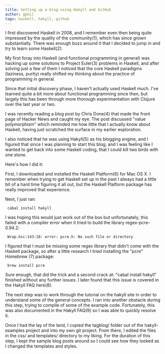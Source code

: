 ```yaml
---
title: Setting up a blog using Hakyll and GitHub
author: gphil
tags: haskell, hakyll, github
---
```


I first discovered Haskell in 2008, and I remember even then being
quite impressed by the quality of the community(1), which has since
grown substantially. There was enough buzz around it that I decided to
jump in and try to learn some Haskell(2).

My first foray into Haskell (and functional programming in general)
was hacking up some solutions to Project Euler(3) problems in Haskell,
and after solving just a few of them I noticed that the core Haskell
paradigms (laziness, purity) really shifted my thinking about the
practice of programming in general.

Since that initial discovery phase, I haven't actually used Haskell
much. I've learned quite a bit more about functional programming since
then, but largely this has been through more thorough experimentation
with Clojure over the last year or two.

I was recently reading a blog post by Chris Done(4) that made the
front page of Hacker News and caught my eye. The post discussed "value
polymorphism" which reminded me how little that I actually know about
Haskell, having just scratched the surface in my earlier exploration.

I also noticed that he was using Hakyll(5) as his blogging engine, and
I figured that since I was planning to start this blog, and I was
feeling like I wanted to get back into some Haskell coding, that I
could kill two birds with one stone.

Here's how I did it:

First, I downloaded and installed the Haskell Platform(6) for Mac OS
X. I remember when trying to get Haskell set up in the past I always
had a little bit of a hard time figuring it all out, but the Haskell
Platform package has really improved that experience.

Next, I just ran:

	 cabal install hakyll

I was hoping this would just work out of the box but unfortunately,
this failed with a compiler error when it tried to build the library
regex-pcre-0.94.2:

	 Wrap.hsc:143:18: error: pcre.h: No such file or directory

I figured that I must be missing some regex library that didn't come
with the Haskell package, so after a little research I tried
installing the "pcre" Homebrew (7) package:

	 brew install pcre

Sure enough, that did the trick and a second crack at: "cabal install
hakyll" finished without any further issues. I later found that this
issue is covered in the Hakyll FAQ here(8).

The next step was to work through the tutorial on the hakyll site in
order to understand some of the general concepts. I ran into another
obstacle during this step, trying to compile of some of the example
code. Fortunately, this was also documented in the Hakyll FAQ(9) so I
was able to quickly resolve it.

Once I had the lay of the land, I copied the tagblog/ folder out of
the hakyll-examples project and into my own git project. From there, I
edited the files in the css/ and templates/ directory to my
liking. For the duration of this step, I kept the sample blog posts
around so I could see how they looked as I changed the templates and
styles.
